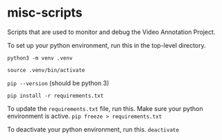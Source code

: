 # misc-scripts
Scripts that are used to monitor and debug the Video Annotation Project.


To set up your python environment, run this in the top-level directory.

`python3 -m venv .venv`

`source .venv/bin/activate`

`pip --version` (should be python 3)

`pip install -r requirements.txt`


To update the `requirements.txt` file, run this. Make sure your python environment is active.
`pip freeze > requirements.txt`


To deactivate your python environment, run this.
`deactivate`

